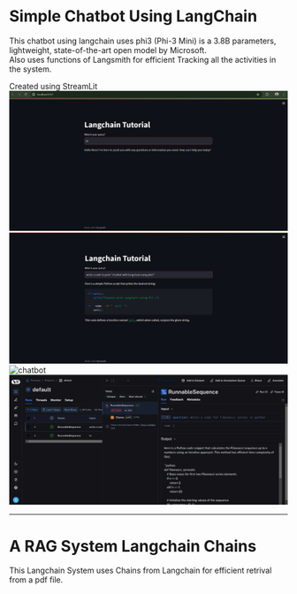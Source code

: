 # Simple Chatbot Using LangChain
This chatbot using langchain uses phi3 (Phi-3 Mini) is a 3.8B parameters, lightweight, state-of-the-art open model by Microsoft. <br>
Also uses functions of Langsmith for efficient Tracking all the activities in the system.

Created using StreamLit
![chatbot](https://github.com/kanishkaran/langchain-practice/blob/8b0365a9827aa44639ac985785df2ed274b4c708/Simple%20Chatbot/k-t1-s1.png)
![chatbot](https://github.com/kanishkaran/langchain-practice/blob/8b0365a9827aa44639ac985785df2ed274b4c708/Simple%20Chatbot/k-t1-s2.png)
![chatbot](https://github.com/kanishkaran/langchain-practice/blob/8b0365a9827aa44639ac985785df2ed274b4c708/Simple%20Chatbot/k-t1-s3png)
![chatbot](https://github.com/kanishkaran/langchain-practice/blob/8b0365a9827aa44639ac985785df2ed274b4c708/Simple%20Chatbot/k-t1-s4.png)

***


# A RAG System Langchain Chains

This Langchain System uses Chains from Langchain for efficient retrival from a pdf file.
